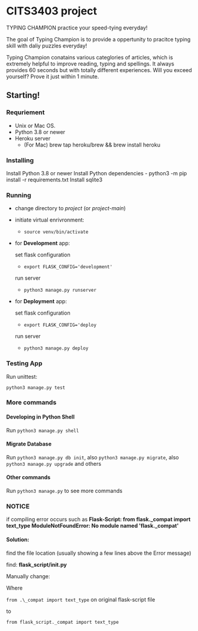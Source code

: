 # CITS3403 project

TYPING CHAMPION practice your speed-tying everyday!

The goal of Typing Champion is to provide a oppertunity to pracitce typing skill with daliy puzzles everyday! 

Typing Champion conatains various categlories of articles, which is extremely helpful to improve reading, typing and spellings. It always provides 60 seconds but with totally different experiences. Will you exceed yourself? Prove it just within 1 minute.

## Starting!

### Requriement
- Unix or Mac OS.
- Python 3.8 or newer
- Heroku server
    - (For Mac) brew tap heroku/brew && brew install heroku

### Installing
Install Python 3.8 or newer
Install Python dependencies
    - python3 -m pip install -r requirements.txt
Install sqlite3

### Running

- change directory to *project* (or *project-main*)

- initiate virtual enrivronment:
    - `source venv/bin/activate`

- for **Development** app:

    set flask configuration
    - `export FLASK_CONFIG='development'`

    run server
    - `python3 manage.py runserver`

- for **Deployment** app:

    set flask configuration
    - `export FLASK_CONFIG='deploy`

    run server
    - `python3 manage.py deploy`

### Testing App

Run unittest:
```
python3 manage.py test
```

### More commands

#### Developing in Python Shell

Run `python3 manage.py shell`

#### Migrate Database

Run `python3 manage.py db init`, also `python3 manage.py migrate`, also `python3 manage.py upgrade` and others

#### Other commands
Run `python3 manage.py` to see more commands

### NOTICE

if compiling error occurs such as **Flask-Script: from flask.\_compat import text_type ModuleNotFoundError: No module named 'flask._compat'**

#### Solution:

find the file location (usually showing a few lines above the Error message)

find: **flask_script/__init__.py**

Manually change:

Where

`from .\_compat import text_type` on original flask-script file

to

`from flask_script._compat import text_type`
